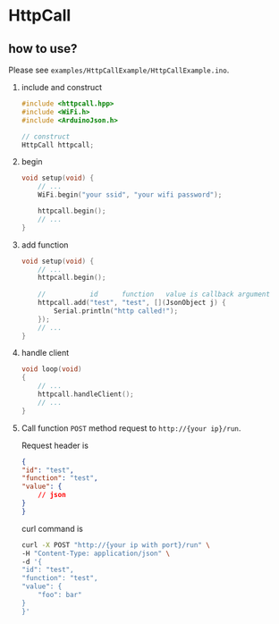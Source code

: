# HttpCall

## how to use?
Please see `examples/HttpCallExample/HttpCallExample.ino`.


1. include and construct
    ```cpp
    #include <httpcall.hpp>
    #include <WiFi.h>
    #include <ArduinoJson.h>

    // construct
    HttpCall httpcall;
    ```

2. begin
    ```cpp
    void setup(void) {
        // ...
        WiFi.begin("your ssid", "your wifi password");

        httpcall.begin();
        // ...
    }
    ```

3. add function
    ```cpp
    void setup(void) {
        // ...
        httpcall.begin();
        
        //           id      function   value is callback argument
        httpcall.add("test", "test", [](JsonObject j) {
            Serial.println("http called!");
        });
        // ...
    }
    ```

4. handle client
    ```cpp
    void loop(void)
    {
        // ...
        httpcall.handleClient();
        // ...
    }
    ```

5. Call function
    `POST` method request to `http://{your ip}/run`.

    Request header is 
    ```json
    {
    "id": "test",
    "function": "test",
    "value": {
        // json
    }
    }
    ```

    curl command is 
    ```bash
    curl -X POST "http://{your ip with port}/run" \
    -H "Content-Type: application/json" \
    -d '{
    "id": "test",
    "function": "test",
    "value": {
        "foo": bar"
    }
    }'
    ```
